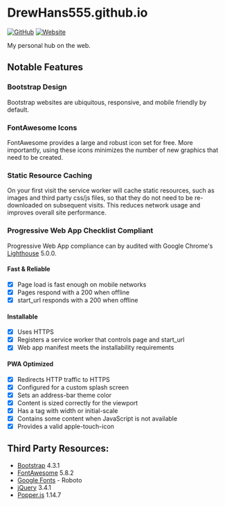 # DrewHans555.github.io

[![GitHub][shield-img-license]](LICENSE)
[![Website][shield-img-website]](https://drewhans555.github.io/)

My personal hub on the web.

## Notable Features

### Bootstrap Design
Bootstrap websites are ubiquitous, responsive, and mobile friendly by default.

### FontAwesome Icons
FontAwesome provides a large and robust icon set for free. More importantly, using these icons minimizes the number of new graphics that need to be created.

### Static Resource Caching
On your first visit the service worker will cache static resources, such as images and third party css/js files, so that they do not need to be re-downloaded on subsequent visits. This reduces network usage and improves overall site performance.

### Progressive Web App Checklist Compliant
Progressive Web App compliance can by audited with Google Chrome's [Lighthouse](https://github.com/GoogleChrome/lighthouse) 5.0.0.
#### Fast & Reliable
- [x] Page load is fast enough on mobile networks
- [x] Pages respond with a 200 when offline
- [x] start_url responds with a 200 when offline
#### Installable
- [x] Uses HTTPS
- [x] Registers a service worker that controls page and start_url
- [x] Web app manifest meets the installability requirements
#### PWA Optimized
- [x] Redirects HTTP traffic to HTTPS
- [x] Configured for a custom splash screen
- [x] Sets an address-bar theme color
- [x] Content is sized correctly for the viewport
- [x] Has a <meta name="viewport"> tag with width or initial-scale
- [x] Contains some content when JavaScript is not available
- [x] Provides a valid apple-touch-icon

## Third Party Resources:
* [Bootstrap](https://getbootstrap.com/) 4.3.1
* [FontAwesome](https://fontawesome.com/) 5.8.2
* [Google Fonts](https://fonts.google.com/specimen/Roboto) - Roboto
* [jQuery](https://jquery.com/) 3.4.1
* [Popper.js](https://popper.js.org/) 1.14.7

[shield-img-license]: https://img.shields.io/github/license/DrewHans555/DrewHans555.github.io.svg
[shield-img-website]: https://img.shields.io/website/https/drewhans555.github.io.svg
